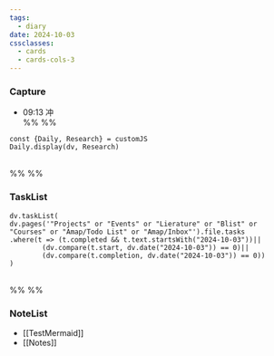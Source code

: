 ```yaml
---
tags:
  - diary
date: 2024-10-03
cssclasses:
  - cards
  - cards-cols-3
---
```

### Capture    

- 09:13 冲
<br>%% %%
```dataviewjs
const {Daily, Research} = customJS
Daily.display(dv, Research)
```
<br>%% %%
### TaskList 
```dataviewjs
dv.taskList(
dv.pages('"Projects" or "Events" or "Lierature" or "Blist" or "Courses" or "Amap/Todo List" or "Amap/Inbox"').file.tasks
.where(t => (t.completed && t.text.startsWith("2024-10-03"))||
		(dv.compare(t.start, dv.date("2024-10-03")) == 0)||
		(dv.compare(t.completion, dv.date("2024-10-03")) == 0))
)
```
<br>%% %%
### NoteList
- [[TestMermaid]]
- [[Notes]]

